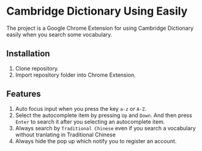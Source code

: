# Cambridge Dictionary Using Easily
The project is a Google Chrome Extension for using Cambridge Dictionary easily when you search some vocabulary.

## Installation
1. Clone repository.
2. Import repository folder into Chrome Extension.

## Features
1. Auto focus input when you press the key `a-z` or `A-Z`.
2. Select the autocomplete item by pressing `Up` and `Down`. And then press `Enter` to search it after you selecting an autocomplete item.
3. Always search by `Traditional Chinese` even if you search a vocabulary without tranlating in Traditional Chinese
4. Always hide the pop up which notify you to register an account.
